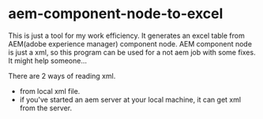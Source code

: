 # aem-component-node-to-excel

This is just a tool for my work efficiency.
It generates an excel table from AEM(adobe experience manager) component node.
AEM component node is just a xml, so this program can be used for a not aem job with some fixes.
It might help someone...

There are 2 ways of reading xml.
* from local xml file.
* if you've started an aem server at your local machine, it can get xml from the server.

